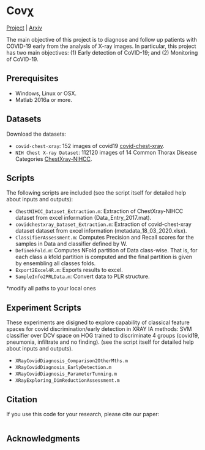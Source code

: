 
# Covχ
[Project](http://iam.cvc.uab.es/portfolio/covair/) | [Arxiv]()

The main objective of this project is to diagnose and follow up patients with COVID-19 early 
from the analysis of X-ray images. In particular, this project has two main objectives: 
(1) Early detection of CoVID-19; and (2) Monitoring of CoVID-19.

## Prerequisites
- Windows, Linux or OSX.
- Matlab 2016a or more.

## Datasets
Download the datasets: 

- `covid-chest-xray`: 152 images of covid19 [covid-chest-xray](https://www.kaggle.com/bachrr/covid-chest-xray). 
- `NIH Chest X-ray Dataset`: 112120 images of 14 Common Thorax Disease Categories [ChestXray-NIHCC](http://academictorrents.com/details/557481faacd824c83fbf57dcf7b6da9383b3235a). 

## Scripts 

The following scripts are included (see the script itself for detailed help about inputs and outputs):

- `ChestNIHCC_Dataset_Extraction.m`: Extraction of ChestXray-NIHCC dataset from excel information (Data_Entry_2017.mat).
- `covidchestxray_Dataset_Extraction.m`: Extraction of covid-chest-xray dataset dataset from excel information (metadata_18_03_2020.xlsx).
- `ClassifierAssessment.m`:  Computes Precision and Recall scores for the samples in Data and classifier defined by W.
- `DefinekFold.m`: Computes NFold partition of Data class-wise. That is, for each class a kfold partition is computed and the final partition is given by ensembling all classes folds.
- `Export2Excel4R.m`: Exports results to excel.
- `SampleInfo2PRLData.m`: Convert data to PLR structure.

*modify all paths to your local ones

## Experiment Scripts

These experiments are disigned to explore capability of classical feature spaces for covid discrimination/early detection in XRAY IA methods: SVM classifier over DCV space on HOG trained to discriminate 4 groups (covid19, pneumonia, infiltrate and no finding). 
(see the script itself for detailed help about inputs and outputs).

- `XRayCovidDiagnosis_Comparison2OtherMths.m`
- `XRayCovidDiagnosis_EarlyDetection.m`
- `XRayCovidDiagnosis_ParameterTunning.m`
- `XRayExploring_DimReductionAssessment.m`


## Citation
If you use this code for your research, please cite our paper:

```

```


## Acknowledgments

